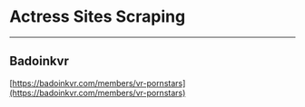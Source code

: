 # Actress Sites Scraping
___

## Badoinkvr

[https://badoinkvr.com/members/vr-pornstars](https://badoinkvr.com/members/vr-pornstars)